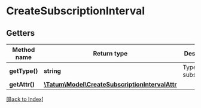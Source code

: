 # CreateSubscriptionInterval

## Getters

Method name | Return type | Description | Notes
------------ | ------------- | ------------- | -------------
**getType()** | **string** | Type of the subscription. |
**getAttr()** | [**\Tatum\Model\CreateSubscriptionIntervalAttr**](CreateSubscriptionIntervalAttr.md) |  |

[[Back to Index]](../index.md)
